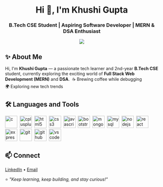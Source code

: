 <h1 align="center">Hi 👋, I'm Khushi Gupta</h1>
<h3 align="center">B.Tech CSE Student | Aspiring Software Developer | MERN & DSA Enthusiast</h3>

<p align="center">
  <img src="https://readme-typing-svg.herokuapp.com?size=22&color=00C4FF&center=true&vCenter=true&width=550&lines=Welcome+to+my+GitHub+profile!;Always+learning+%F0%9F%9A%80;Building+cool+projects" />
</p>

## ✨ About Me

Hi, I'm **Khushi Gupta** — a passionate tech learner and 2nd-year **B.Tech CSE** student, currently exploring the exciting world of **Full Stack Web Development (MERN)** and **DSA**.&nbsp;
☕ Brewing coffee while debugging  
🌍 Exploring new tech trends

## 🛠 Languages and Tools

<p align="left">
  <img src="https://cdn.jsdelivr.net/gh/devicons/devicon/icons/c/c-original.svg" height="40" alt="c" />&nbsp;
  <img src="https://cdn.jsdelivr.net/gh/devicons/devicon/icons/cplusplus/cplusplus-original.svg" height="40" alt="cplusplus" />&nbsp;
  <img src="https://cdn.jsdelivr.net/gh/devicons/devicon/icons/html5/html5-original.svg" height="40" alt="html5" />&nbsp;
  <img src="https://cdn.jsdelivr.net/gh/devicons/devicon/icons/css3/css3-original.svg" height="40" alt="css3" />&nbsp;
  <img src="https://cdn.jsdelivr.net/gh/devicons/devicon/icons/javascript/javascript-original.svg" height="40" alt="javascript" />&nbsp;
  <img src="https://cdn.jsdelivr.net/gh/devicons/devicon/icons/bootstrap/bootstrap-original.svg" height="40" alt="bootstrap" />&nbsp;
  <img src="https://cdn.jsdelivr.net/gh/devicons/devicon/icons/mongodb/mongodb-original.svg" height="40" alt="mongodb" />&nbsp;
  <img src="https://cdn.jsdelivr.net/gh/devicons/devicon/icons/mysql/mysql-original.svg" height="40" alt="mysql" />&nbsp;
  <img src="https://cdn.jsdelivr.net/gh/devicons/devicon/icons/nodejs/nodejs-original.svg" height="40" alt="nodejs" />&nbsp;
  <img src="https://cdn.jsdelivr.net/gh/devicons/devicon/icons/react/react-original.svg" height="40" alt="react" />&nbsp;
  <img src="https://cdn.jsdelivr.net/gh/devicons/devicon/icons/express/express-original.svg" height="40" alt="express" />&nbsp;
  <img src="https://cdn.jsdelivr.net/gh/devicons/devicon/icons/git/git-original.svg" height="40" alt="git" />&nbsp;
  <img src="https://cdn.jsdelivr.net/gh/devicons/devicon/icons/github/github-original.svg" height="40" alt="github" />&nbsp;
  <img src="https://cdn.jsdelivr.net/gh/devicons/devicon/icons/vscode/vscode-original.svg" height="40" alt="vscode" />&nbsp;
  </p>

## 📫 Connect
[LinkedIn](https://www.linkedin.com/in/khushi-gupta-210002372/) • [Email](mailto:khushi.gupta28.dev@gmail.com)

⭐ *"Keep learning, keep building, and stay curious!"*
